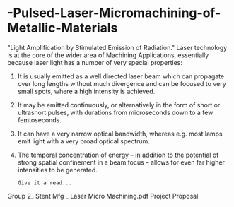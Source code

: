 # -Pulsed-Laser-Micromachining-of-Metallic-Materials

"Light Amplification by Stimulated Emission of Radiation."
Laser technology is at the core of the wider area of Machining Applications, essentially because laser light has a number of very special properties:

1. It is usually emitted as a well directed laser beam which can propagate over long lengths without much divergence and can be focused to very small spots, where a high intensity is achieved.
2. It may be emitted continuously, or alternatively in the form of short or ultrashort pulses, with durations from microseconds down to a few femtoseconds.
3. It can have a very narrow optical bandwidth, whereas e.g. most lamps emit light with a very broad optical spectrum.
4. The temporal concentration of energy – in addition to the potential of strong spatial confinement in a beam focus – allows for even far higher intensities to be generated.
       
       
       Give it a read...



Group 2_ Stent Mfg _ Laser Micro Machining.pdf
Project Proposal 
